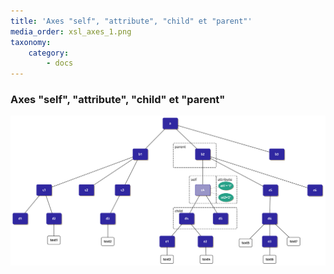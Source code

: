 ```yaml
---
title: 'Axes "self", "attribute", "child" et "parent"'
media_order: xsl_axes_1.png
taxonomy:
    category:
        - docs
---
```


### Axes "self", "attribute", "child" et "parent"
![axe child](xsl_axes_1.png)